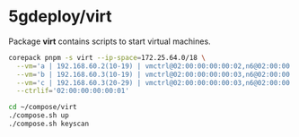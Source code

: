 # 5gdeploy/virt

Package **virt** contains scripts to start virtual machines.

```bash
corepack pnpm -s virt --ip-space=172.25.64.0/18 \
  --vm='a | 192.168.60.2(10-19) | vmctrl@02:00:00:00:00:02,n6@02:00:00:00:06:02' \
  --vm='b | 192.168.60.3(10-19) | vmctrl@02:00:00:00:00:03,n6@02:00:00:00:06:03' \
  --vm='c | 192.168.60.3(20-29) | vmctrl@02:00:00:00:00:03,n6@02:00:00:00:06:03' \
  --ctrlif='02:00:00:00:00:01'

cd ~/compose/virt
./compose.sh up
./compose.sh keyscan
```
